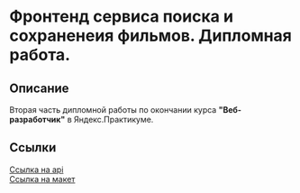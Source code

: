 # Фронтенд сервиса поиска и сохраненеия фильмов. Дипломная работа.
## Описание
Вторая часть дипломной работы по окончании курса __"Веб-разработчик"__ в Яндекс.Практикуме.
## Cсылки
[Ссылка на api](https://pof.di.nomoredomains.icu/)  
[Ссылка на макет](https://www.figma.com/file/OXi0d52IcqMQD8KF93D9vC/Diploma-Copy?node-id=932%3A3593)
